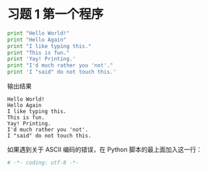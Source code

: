 # 习题 1 第一个程序

```py
print "Hello World!"
print "Hello Again"
print "I like typing this."
print "This is fun."
print 'Yay! Printing.'
print "I'd much rather you 'not'."
print 'I "said" do not touch this.'
```

输出结果
```
Hello World!
Hello Again
I like typing this.
This is fun.
Yay! Printing.
I'd much rather you 'not'.
I "said" do not touch this.
```

如果遇到关于 ASCII 编码的错误，在 Python 脚本的最上面加入这一行：
```py
# -*- coding: utf-8 -*-
```